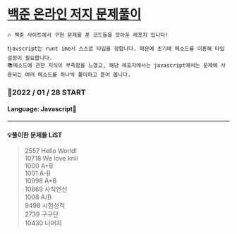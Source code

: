 # [백준 온라인 저지 문제풀이](https://www.acmicpc.net/)

    🔥 백준 사이트에서 구현 문제를 푼 코드들을 모아둔 레포지 입니다!

    ❗javscript는 runt ime시 스스로 타입을 정합니다. 때문에 초기에 메소드를 이용해 타입 설정이 필요합니다.
    📚메소드에 관한 지식이 부족함을 느꼈고, 해당 레포지에서는 javascript에서는 문제에 사용되는 여러 메소드를 하나씩 풀이하고 뜯어 봅니다.

### 🎉2022 / 01 / 28 START

#### Language: Javascript🚀

---

#### 💡풀이한 문제들 LiST

> 2557 Hello World!<br>
> 10718 We love kriii<br>
> 1000 A+B<br>
> 1001 A-B<br>
> 10998 A\*B<br>
> 10869 사칙연산<br>
> 1008 A/B<br>
> 9498 시험성적<br>
> 2739 구구단<br>
> 10430 나머지<br>
